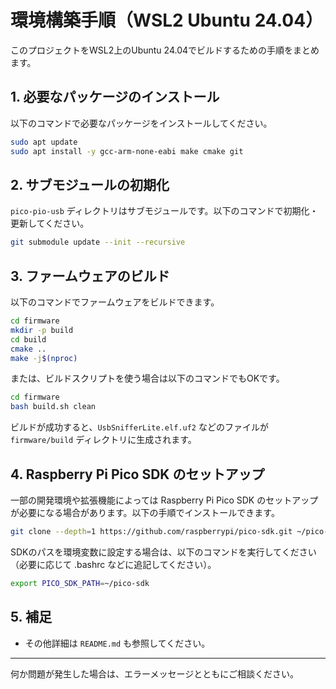 # 環境構築手順（WSL2 Ubuntu 24.04）

このプロジェクトをWSL2上のUbuntu 24.04でビルドするための手順をまとめます。

## 1. 必要なパッケージのインストール

以下のコマンドで必要なパッケージをインストールしてください。

```bash
sudo apt update
sudo apt install -y gcc-arm-none-eabi make cmake git
```

## 2. サブモジュールの初期化

`pico-pio-usb` ディレクトリはサブモジュールです。以下のコマンドで初期化・更新してください。

```bash
git submodule update --init --recursive
```

## 3. ファームウェアのビルド

以下のコマンドでファームウェアをビルドできます。

```bash
cd firmware
mkdir -p build
cd build
cmake ..
make -j$(nproc)
```

または、ビルドスクリプトを使う場合は以下のコマンドでもOKです。

```bash
cd firmware
bash build.sh clean
```

ビルドが成功すると、`UsbSnifferLite.elf.uf2` などのファイルが `firmware/build` ディレクトリに生成されます。

## 4. Raspberry Pi Pico SDK のセットアップ

一部の開発環境や拡張機能によっては Raspberry Pi Pico SDK のセットアップが必要になる場合があります。以下の手順でインストールできます。

```bash
git clone --depth=1 https://github.com/raspberrypi/pico-sdk.git ~/pico-sdk
```

SDKのパスを環境変数に設定する場合は、以下のコマンドを実行してください（必要に応じて .bashrc などに追記してください）。

```bash
export PICO_SDK_PATH=~/pico-sdk
```

## 5. 補足
- その他詳細は `README.md` も参照してください。

---
何か問題が発生した場合は、エラーメッセージとともにご相談ください。
